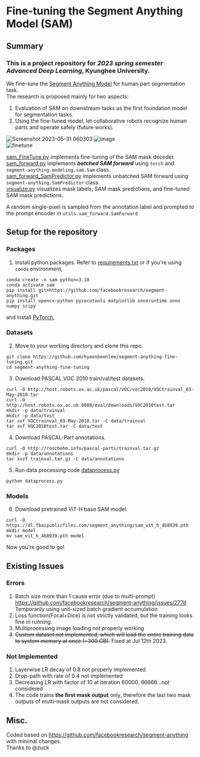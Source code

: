 # Fine-tuning the Segment Anything Model (SAM)
## Summary
### This is a project repository for ***2023 spring semester Advanced Deep Learning***, Kyunghee University.  

We fine-tune the [Segment Anything Model](https://github.com/facebookresearch/segment-anything) for human part segmentation task.  
The research is proposed mainly for two aspects: 
1. Evaluation of SAM on downstream tasks as the first foundation model for segmentation tasks.
2. Using the fine-tuned model, let collaborative robots recognize human parts and operate safely (future works).

![Screenshot 2023-05-31 060303](https://github.com/hyeonbeenlee/segment-anything-fine-tuning/assets/78078652/084b7b4a-0be1-4592-9d7a-e502a8790bd7) 
![image](https://github.com/hyeonbeenlee/segment-anything-fine-tuning/assets/78078652/7d2e1c28-a0df-4255-8d36-7678170263b1)  
![finetune](https://github.com/hyeonbeenlee/segment-anything-fine-tuning/assets/78078652/f7552bbd-3f5f-44df-81f8-83fddd7f7e9f)

[sam_FineTune.py](https://github.com/hyeonbeenlee/segment-anything-fine-tuning/blob/master/sam_FineTune.py) implements fine-tuning of the SAM mask decoder.  
[sam_forward.py](https://github.com/hyeonbeenlee/segment-anything-fine-tuning/blob/master/utils/sam_forward.py) implements ***batched SAM forward*** using ```torch``` and ```segment-anything.modeling.sam.Sam``` class.  
[sam_forward_SamPredictor.py](https://github.com/hyeonbeenlee/segment-anything-fine-tuning/blob/master/tmp/sam_forward_SamPredictor.py) implements unbatched SAM forward using ```segment-anything.SamPredictor``` class.  
[visualize.py](https://github.com/hyeonbeenlee/segment-anything-fine-tuning/blob/master/visualize.py) visualizes mask labels, SAM mask predictions, and fine-tuned SAM mask predictions.

A random single-pixel is sampled from the annotation label and prompted to the prompt encoder in ```utils.sam_forward.SamForward```

## Setup for the repository
### Packages
1. Install python packages.
Refer to [requirements.txt](https://github.com/hyeonbeenlee/segment-anything-fine-tuning/blob/master/requirements.txt) or if you're using ```conda``` environment,
```
conda create -n sam python=3.10
conda activate sam
pip install git+https://github.com/facebookresearch/segment-anything.git
pip install opencv-python pycocotools matplotlib onnxruntime onnx numpy scipy 
```
and install [PyTorch.](https://pytorch.org/get-started/locally/)

### Datasets
2. Move to your working directory and clone this repo.
```
git clone https://github.com/hyeonbeenlee/segment-anything-fine-tuning.git
cd segment-anything-fine-tuning
```
3. Download PASCAL VOC 2010 train/val/test datasets.
```
curl -O http://host.robots.ox.ac.uk/pascal/VOC/voc2010/VOCtrainval_03-May-2010.tar
curl -O http://host.robots.ox.ac.uk:8080/eval/downloads/VOC2010test.tar
mkdir -p data/trainval
mkdir -p data/test
tar xvf VOCtrainval_03-May-2010.tar -C data/trainval
tar xvf VOC2010test.tar -C data/test
```


4. Download PASCAL-Part annotations.
```
curl -O http://roozbehm.info/pascal-parts/trainval.tar.gz
mkdir -p data/annotations
tar xvzf trainval.tar.gz -C data/annotations  
```
5. Run data processing code [dataprocess.py](https://github.com/hyeonbeenlee/segment-anything-fine-tuning/blob/master/dataprocess.py)
```
python dataprocess.py
```

### Models
6. Download pretrained ViT-H base SAM model. 
```
curl -O https://dl.fbaipublicfiles.com/segment_anything/sam_vit_h_4b8939.pth
mkdir model
mv sam_vit_h_4b8939.pth model
```
Now you're good to go!

## Existing Issues
### Errors
1. Batch size more than 1 cause error (due to multi-prompt)  
https://github.com/facebookresearch/segment-anything/issues/277d
Temporarily using unit-sized batch gradient accumulation
2. Loss function(Focal+Dice) is not strictly validated, but the training looks fine in running.
3. Multiprocessing image loading not properly working
4. <del>Custom dataset not implemented, which will load the entire training data to system memory at once (~300 GB).</del> Fixed at Jul 12th 2023.

### Not Implemented
1. Layerwise LR decay of 0.8 not properly implemented
2. Drop-path with rate of 0.4 not implemented
3. Decreasing LR with factor of 10 at iteration 60000, 86666...not considered
4. The code trains **the first mask output** only, therefore the last two mask outputs of multi-mask outputs are not considered.



## Misc.
Coded based on https://github.com/facebookresearch/segment-anything with minimal changes.  
Thanks to @zuck
